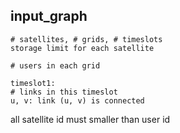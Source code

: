 ## input_graph
```
# satellites, # grids, # timeslots
storage limit for each satellite

# users in each grid

timeslot1:
# links in this timeslot
u, v: link (u, v) is connected
```
all satellite id must smaller than user id 